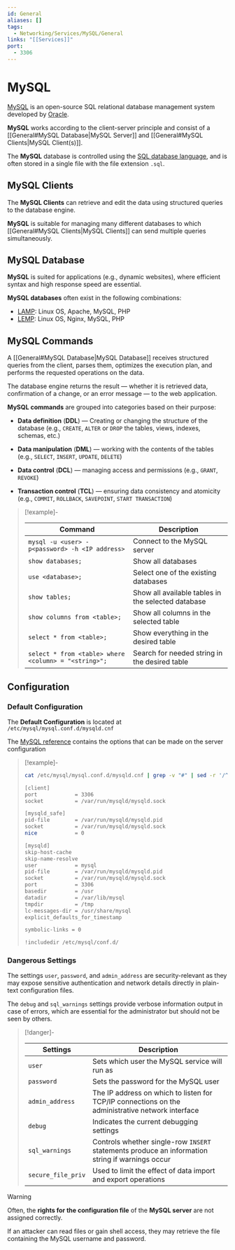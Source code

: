 ```yaml
---
id: General
aliases: []
tags:
  - Networking/Services/MySQL/General
links: "[[Services]]"
port:
  - 3306
---
```


# MySQL

[MySQL](https://en.wikipedia.org/wiki/MySQL) is an open-source SQL relational
database management system developed by [Oracle](https://www.mysql.com/).

**MySQL** works according to the client-server principle and consist of a
[[General#MySQL Database|MySQL Server]] and
[[General#MySQL Clients|MySQL Client(s)]].

The **MySQL** database is controlled using the
[SQL database language](https://www.w3schools.com/sql/sql_intro.asp),
and is often stored in a single file with the file extension `.sql`.

<!-- MySQL Clients {{{-->
## MySQL Clients

The **MySQL Clients** can retrieve and edit the data using structured queries to
the database engine.

**MySQL** is suitable for managing many different databases to which
[[General#MySQL Clients|MySQL Clients]] can send multiple queries
simultaneously.
<!-- }}} -->

<!-- MySQL Database {{{-->
## MySQL Database

**MySQL** is suited for applications (e.g., dynamic websites), where efficient
syntax and high response speed are essential.

**MySQL databases** often exist in the following combinations:

- [LAMP](https://en.wikipedia.org/wiki/LAMP_(software_bundle)): Linux OS,
  Apache, MySQL, PHP
- [LEMP](https://lemp.io/): Linux OS, Nginx, MySQL, PHP
<!-- }}} -->

<!-- MySQL Commands {{{-->
## MySQL Commands

A [[General#MySQL Database|MySQL Database]] receives structured queries from
the client, parses them, optimizes the execution plan, and performs the
requested operations on the data.

The database engine returns the result — whether it is retrieved data,
confirmation of a change, or an error message — to the web application.

**MySQL commands** are grouped into categories based on their purpose:

- **Data definition** (**DDL**) — Creating or changing the structure of the
  database
  (e.g., `CREATE`, `ALTER` or `DROP` the tables, views, indexes, schemas, etc.)

- **Data manipulation** (**DML**) — working with the contents of the tables
  (e.g., `SELECT`, `INSERT`, `UPDATE`, `DELETE`)

- **Data control** (**DCL**) — managing access and permissions
  (e.g., `GRANT`, `REVOKE`)

- **Transaction control** (**TCL**) — ensuring data consistency and atomicity
  (e.g., `COMMIT`, `ROLLBACK`, `SAVEPOINT`, `START TRANSACTION`)

<!-- Example {{{-->
> [!example]-
>
> | Command                                              | Description                |
> | ---------------------------------------------------- | -------------------------- |
> | `mysql -u <user> -p<password> -h <IP address>`       | Connect to the MySQL server | There should not be a space between the '-p' flag, and the password.
> | `show databases;`                                    | Show all databases                   |
> | `use <database>;`                                    | Select one of the existing databases |
> | `show tables;`                                       | Show all available tables in the selected database |
> | `show columns from <table>;`                         | Show all columns in the selected table |
> | `select * from <table>;`                             | Show everything in the desired table |
> | `select * from <table> where <column> = "<string>";` | Search for needed string in the desired table |
<!-- }}} -->

<!-- }}} -->

<!-- Configuration {{{-->
## Configuration

<!-- Default Configuration {{{-->
### Default Configuration

The **Default Configuration** is located at `/etc/mysql/mysql.conf.d/mysqld.cnf`

The [MySQL reference](https://dev.mysql.com/doc/refman/8.0/en/server-system-variables.html)
contains the options that can be made on the server configuration

<!-- Example {{{-->
> [!example]-
>
> ```sh
> cat /etc/mysql/mysql.conf.d/mysqld.cnf | grep -v "#" | sed -r '/^\s*$/d'
> ```
> ```sh
> [client]
> port            = 3306
> socket          = /var/run/mysqld/mysqld.sock
>
> [mysqld_safe]
> pid-file        = /var/run/mysqld/mysqld.pid
> socket          = /var/run/mysqld/mysqld.sock
> nice            = 0
>
> [mysqld]
> skip-host-cache
> skip-name-resolve
> user            = mysql
> pid-file        = /var/run/mysqld/mysqld.pid
> socket          = /var/run/mysqld/mysqld.sock
> port            = 3306
> basedir         = /usr
> datadir         = /var/lib/mysql
> tmpdir          = /tmp
> lc-messages-dir = /usr/share/mysql
> explicit_defaults_for_timestamp
>
> symbolic-links = 0
>
> !includedir /etc/mysql/conf.d/
> ```
<!-- }}} -->
<!-- }}} -->

<!-- Dangerous Settings {{{-->
### Dangerous Settings

The settings `user`, `password`, and `admin_address` are security-relevant
as they may expose sensitive authentication and network details directly in
plain-text configuration files.

The `debug` and `sql_warnings` settings provide verbose information output in
case of errors, which are essential for the administrator but should not be seen
by others.

> [!danger]-
>
> | Settings           | Description
> | ------------------ | ------------------------------------------------------ |
> | `user`             | Sets which user the MySQL service will run as          |
> | `password`         | Sets the password for the MySQL user                   |
> | `admin_address`    | The IP address on which to listen for TCP/IP connections on the administrative network interface |
> | `debug`            | Indicates the current debugging settings |
> | `sql_warnings`     | Controls whether single-row `INSERT` statements produce an information string if warnings occur |
> | `secure_file_priv` | Used to limit the effect of data import and export operations |

> [!warning]
>
> Often, the **rights for the configuration file** of the **MySQL server** are
> not assigned correctly.
>
> If an attacker can read files or gain shell access, they may retrieve the file
> containing the MySQL username and password.
<!-- }}} -->
<!-- }}} -->
